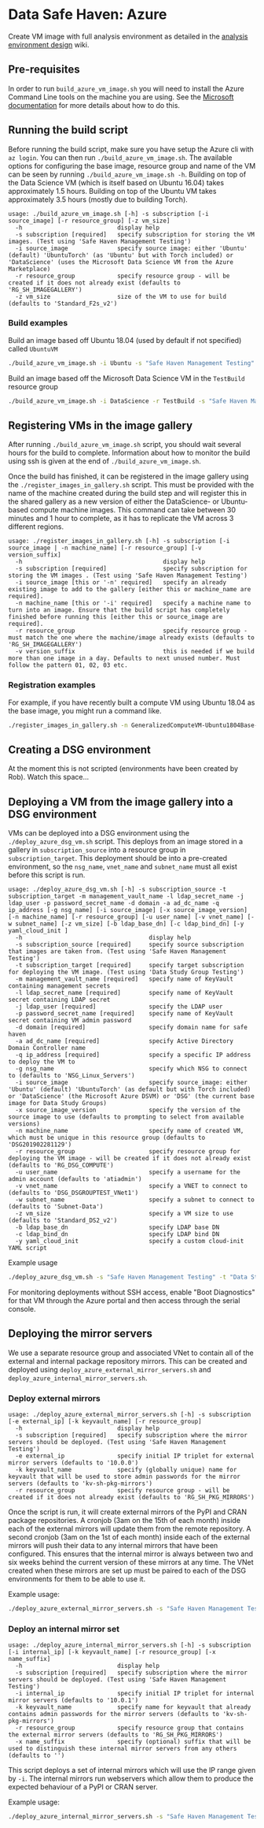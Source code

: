 # Data Safe Haven: Azure
Create VM image with full analysis environment as detailed in the [analysis environment design](https://github.com/alan-turing-institute/data-safe-haven/wiki/AnalysisEnvironmentDesign) wiki.

## Pre-requisites
In order to run `build_azure_vm_image.sh` you will need to install the Azure Command Line tools on the machine you are using.
See the [Microsoft documentation](https://docs.microsoft.com/en-us/cli/azure/install-azure-cli) for more details about how to do this.

## Running the build script
Before running the build script, make sure you have setup the Azure cli with `az login`.
You can then run `./build_azure_vm_image.sh`.
The available options for configuring the base image, resource group and name of the VM can be seen by running `./build_azure_vm_image.sh -h`.
Building on top of the Data Science VM (which is itself based on Ubuntu 16.04) takes approximately 1.5 hours.
Building on top of the Ubuntu VM takes approximately 3.5 hours (mostly due to building Torch).

```
usage: ./build_azure_vm_image.sh [-h] -s subscription [-i source_image] [-r resource_group] [-z vm_size]
  -h                           display help
  -s subscription [required]   specify subscription for storing the VM images. (Test using 'Safe Haven Management Testing')
  -i source_image              specify source image: either 'Ubuntu' (default) 'UbuntuTorch' (as 'Ubuntu' but with Torch included) or 'DataScience' (uses the Microsoft Data Science VM from the Azure Marketplace)
  -r resource_group            specify resource group - will be created if it does not already exist (defaults to 'RG_SH_IMAGEGALLERY')
  -z vm_size                   size of the VM to use for build (defaults to 'Standard_F2s_v2')
```

### Build examples
Build an image based off Ubuntu 18.04 (used by default if not specified) called `UbuntuVM`

```bash
./build_azure_vm_image.sh -i Ubuntu -s "Safe Haven Management Testing"
```

Build an image based off the Microsoft Data Science VM in the `TestBuild` resource group

```bash
./build_azure_vm_image.sh -i DataScience -r TestBuild -s "Safe Haven Management Testing"
```

## Registering VMs in the image gallery
After running `./build_azure_vm_image.sh` script, you should wait several hours for the build to complete.
Information about how to monitor the build using ssh is given at the end of `./build_azure_vm_image.sh`.

Once the build has finished, it can be registered in the image gallery using the `./register_images_in_gallery.sh` script.
This must be provided with the name of the machine created during the build step and will register this in the shared gallery as a new version of either the DataScience- or Ubuntu-based compute machine images. This command can take between 30 minutes and 1 hour to complete, as it has to replicate the VM across 3 different regions.

```
usage: ./register_images_in_gallery.sh [-h] -s subscription [-i source_image | -n machine_name] [-r resource_group] [-v version_suffix]
  -h                                        display help
  -s subscription [required]                specify subscription for storing the VM images . (Test using 'Safe Haven Management Testing')
  -i source_image [this or '-n' required]   specify an already existing image to add to the gallery [either this or machine_name are required].
  -n machine_name [this or '-i' required]   specify a machine name to turn into an image. Ensure that the build script has completely finished before running this [either this or source_image are required].
  -r resource_group                         specify resource group - must match the one where the machine/image already exists (defaults to 'RG_SH_IMAGEGALLERY')
  -v version_suffix                         this is needed if we build more than one image in a day. Defaults to next unused number. Must follow the pattern 01, 02, 03 etc.
```

### Registration examples
For example, if you have recently built a compute VM using Ubuntu 18.04 as the base image, you might run a command like.

```bash
./register_images_in_gallery.sh -n GeneralizedComputeVM-Ubuntu1804Base-201812030941 -s "Safe Haven Management Testing"
```

## Creating a DSG environment
At the moment this is not scripted (environments have been created by Rob). Watch this space...

## Deploying a VM from the image gallery into a DSG environment
VMs can be deployed into a DSG environment using the `./deploy_azure_dsg_vm.sh` script.
This deploys from an image stored in a gallery in `subscription_source` into a resource group in `subscription_target`.
This deployment should be into a pre-created environment, so the `nsg_name`, `vnet_name` and `subnet_name` must all exist before this script is run.

```
usage: ./deploy_azure_dsg_vm.sh [-h] -s subscription_source -t subscription_target -m management_vault_name -l ldap_secret_name -j ldap_user -p password_secret_name -d domain -a ad_dc_name -q ip_address [-g nsg_name] [-i source_image] [-x source_image_version] [-n machine_name] [-r resource_group] [-u user_name] [-v vnet_name] [-w subnet_name] [-z vm_size] [-b ldap_base_dn] [-c ldap_bind_dn] [-y yaml_cloud_init ]
  -h                                    display help
  -s subscription_source [required]     specify source subscription that images are taken from. (Test using 'Safe Haven Management Testing')
  -t subscription_target [required]     specify target subscription for deploying the VM image. (Test using 'Data Study Group Testing')
  -m management_vault_name [required]   specify name of KeyVault containing management secrets
  -l ldap_secret_name [required]        specify name of KeyVault secret containing LDAP secret
  -j ldap_user [required]               specify the LDAP user
  -p password_secret_name [required]    specify name of KeyVault secret containing VM admin password
  -d domain [required]                  specify domain name for safe haven
  -a ad_dc_name [required]              specify Active Directory Domain Controller name
  -q ip_address [required]              specify a specific IP address to deploy the VM to
  -g nsg_name                           specify which NSG to connect to (defaults to 'NSG_Linux_Servers')
  -i source_image                       specify source_image: either 'Ubuntu' (default) 'UbuntuTorch' (as default but with Torch included) or 'DataScience' (the Microsoft Azure DSVM) or 'DSG' (the current base image for Data Study Groups)
  -x source_image_version               specify the version of the source image to use (defaults to prompting to select from available versions)
  -n machine_name                       specify name of created VM, which must be unique in this resource group (defaults to 'DSG201902281129')
  -r resource_group                     specify resource group for deploying the VM image - will be created if it does not already exist (defaults to 'RG_DSG_COMPUTE')
  -u user_name                          specify a username for the admin account (defaults to 'atiadmin')
  -v vnet_name                          specify a VNET to connect to (defaults to 'DSG_DSGROUPTEST_VNet1')
  -w subnet_name                        specify a subnet to connect to (defaults to 'Subnet-Data')
  -z vm_size                            specify a VM size to use (defaults to 'Standard_DS2_v2')
  -b ldap_base_dn                       specify LDAP base DN
  -c ldap_bind_dn                       specify LDAP bind DN
  -y yaml_cloud_init                    specify a custom cloud-init YAML script
```

Example usage

```bash
./deploy_azure_dsg_vm.sh -s "Safe Haven Management Testing" -t "Data Study Group Testing" -i Ubuntu -r RS_DSG_TEST
```

For monitoring deployments without SSH access, enable "Boot Diagnostics" for that VM through the Azure portal and then access through the serial console.

## Deploying the mirror servers
We use a separate resource group and associated VNet to contain all of the external and internal package repository mirrors.
This can be created and deployed using `deploy_azure_external_mirror_servers.sh` and `deploy_azure_internal_mirror_servers.sh`.

### Deploy external mirrors
```
usage: ./deploy_azure_external_mirror_servers.sh [-h] -s subscription [-e external_ip] [-k keyvault_name] [-r resource_group]
  -h                           display help
  -s subscription [required]   specify subscription where the mirror servers should be deployed. (Test using 'Safe Haven Management Testing')
  -e external_ip               specify initial IP triplet for external mirror servers (defaults to '10.0.0')
  -k keyvault_name             specify (globally unique) name for keyvault that will be used to store admin passwords for the mirror servers (defaults to 'kv-sh-pkg-mirrors')
  -r resource_group            specify resource group - will be created if it does not already exist (defaults to 'RG_SH_PKG_MIRRORS')
```

Once the script is run, it will create external mirrors of the PyPI and CRAN package repositories.
A cronjob (3am on the 15th of each month) inside each of the external mirrors will update them from the remote repository.
A second cronjob (3am on the 1st of each month) inside each of the external mirrors will push their data to any internal mirrors that have been configured.
This ensures that the internal mirror is always between two and six weeks behind the current version of these mirrors at any time.
The VNet created when these mirrors are set up must be paired to each of the DSG environments for them to be able to use it.

Example usage:

```bash
./deploy_azure_external_mirror_servers.sh -s "Safe Haven Management Testing"
```


### Deploy an internal mirror set
```
usage: ./deploy_azure_internal_mirror_servers.sh [-h] -s subscription [-i internal_ip] [-k keyvault_name] [-r resource_group] [-x name_suffix]
  -h                           display help
  -s subscription [required]   specify subscription where the mirror servers should be deployed. (Test using 'Safe Haven Management Testing')
  -i internal_ip               specify initial IP triplet for internal mirror servers (defaults to '10.0.1')
  -k keyvault_name             specify name for keyvault that already contains admin passwords for the mirror servers (defaults to 'kv-sh-pkg-mirrors')
  -r resource_group            specify resource group that contains the external mirror servers (defaults to 'RG_SH_PKG_MIRRORS')
  -x name_suffix               specify (optional) suffix that will be used to distinguish these internal mirror servers from any others (defaults to '')
```

This script deploys a set of internal mirrors which will use the IP range given by `-i`.
The internal mirrors run webservers which allow them to produce the expected behaviour of a PyPI or CRAN server.

Example usage:

```bash
./deploy_azure_internal_mirror_servers.sh -s "Safe Haven Management Testing" -i 10.0.1 -x DSG1
```
